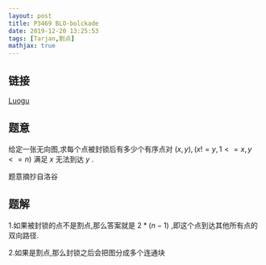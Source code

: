 ```yaml
---
layout: post
title: P3469 BLO-bolckade
date: 2019-12-20 13:25:53
tags: [Tarjan,割点]
mathjax: true
---
```


## 链接

[Luogu](https://www.luogu.com.cn/problem/P3469)  

## 题意

给定一张无向图,求每个点被封锁后有多少个有序点对 $(x,y),(x!=y,1<=x,y<=n)$ 满足 $x$ 无法到达 $y$ .

题意摘抄自洛谷

## 题解

1.如果被封锁的点不是割点,那么答案就是 $2*(n-1)$ ,即这个点到达其他所有点的双向路径.

2.如果是割点,那么封锁之后会把图分成多个连通块